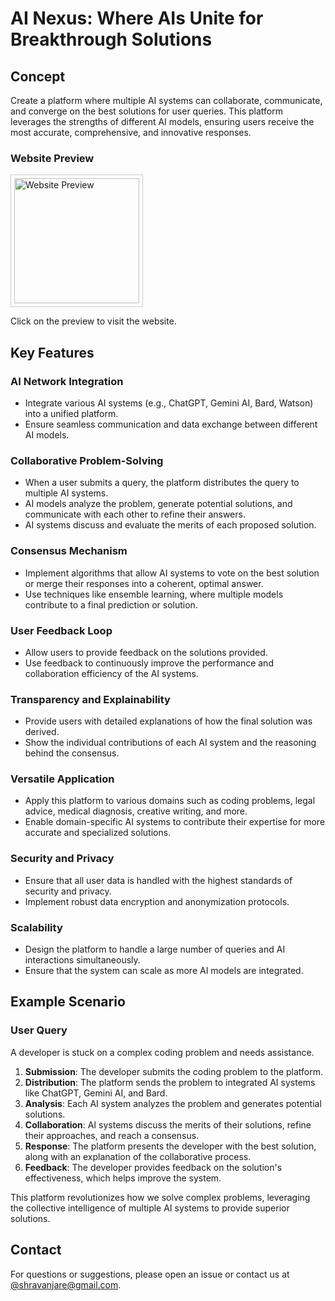 # AI Nexus: Where AIs Unite for Breakthrough Solutions

## Concept
Create a platform where multiple AI systems can collaborate, communicate, and converge on the best solutions for user queries. This platform leverages the strengths of different AI models, ensuring users receive the most accurate, comprehensive, and innovative responses.

### Website Preview
<a href="https://ranjeet-1234.github.io/CodeVistra" target="_blank">
  <img src="https://api.apiflash.com/v1/urltoimage?access_key=YOUR_API_KEY&url=https://example.com](https://api.apiflash.com/v1/urltoimage?access_key=f403f4a16e334716be5fd158dc765644&wait_until=page_loaded&url=http://google.com" alt="Website Preview" width="200" style="border: 1px solid #ccc; padding: 5px;">
</a>

Click on the preview to visit the website.

## Key Features

### AI Network Integration
- Integrate various AI systems (e.g., ChatGPT, Gemini AI, Bard, Watson) into a unified platform.
- Ensure seamless communication and data exchange between different AI models.

### Collaborative Problem-Solving
- When a user submits a query, the platform distributes the query to multiple AI systems.
- AI models analyze the problem, generate potential solutions, and communicate with each other to refine their answers.
- AI systems discuss and evaluate the merits of each proposed solution.

### Consensus Mechanism
- Implement algorithms that allow AI systems to vote on the best solution or merge their responses into a coherent, optimal answer.
- Use techniques like ensemble learning, where multiple models contribute to a final prediction or solution.

### User Feedback Loop
- Allow users to provide feedback on the solutions provided.
- Use feedback to continuously improve the performance and collaboration efficiency of the AI systems.

### Transparency and Explainability
- Provide users with detailed explanations of how the final solution was derived.
- Show the individual contributions of each AI system and the reasoning behind the consensus.

### Versatile Application
- Apply this platform to various domains such as coding problems, legal advice, medical diagnosis, creative writing, and more.
- Enable domain-specific AI systems to contribute their expertise for more accurate and specialized solutions.

### Security and Privacy
- Ensure that all user data is handled with the highest standards of security and privacy.
- Implement robust data encryption and anonymization protocols.

### Scalability
- Design the platform to handle a large number of queries and AI interactions simultaneously.
- Ensure that the system can scale as more AI models are integrated.

## Example Scenario

### User Query
A developer is stuck on a complex coding problem and needs assistance.

1. **Submission**: The developer submits the coding problem to the platform.
2. **Distribution**: The platform sends the problem to integrated AI systems like ChatGPT, Gemini AI, and Bard.
3. **Analysis**: Each AI system analyzes the problem and generates potential solutions.
4. **Collaboration**: AI systems discuss the merits of their solutions, refine their approaches, and reach a consensus.
5. **Response**: The platform presents the developer with the best solution, along with an explanation of the collaborative process.
6. **Feedback**: The developer provides feedback on the solution's effectiveness, which helps improve the system.

This platform revolutionizes how we solve complex problems, leveraging the collective intelligence of multiple AI systems to provide superior solutions.

## Contact
For questions or suggestions, please open an issue or contact us at [@shravanjare@gmail.com](mailto:shravanjare@gmail.com).

